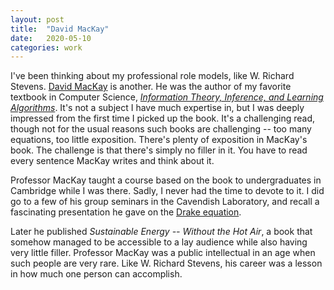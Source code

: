 ```yaml
---
layout: post
title:  "David MacKay"
date:   2020-05-10
categories: work
---
```


I've been thinking about my professional role models, like W. Richard Stevens. [David MacKay](https://en.wikipedia.org/wiki/David_J._C._MacKay) is another. He was the author of my favorite textbook in Computer Science, [_Information Theory, Inference, and Learning Algorithms_](http://www.inference.org.uk/mackay/itila/book.html). It's not a subject I have much expertise in, but I was deeply impressed from the first time I picked up the book. It's a challenging read, though not for the usual reasons such books are challenging -- too many equations, too little exposition. There's plenty of exposition in MacKay's book. The challenge is that there's simply no filler in it. You have to read every sentence MacKay writes and think about it.

Professor MacKay taught a course based on the book to undergraduates in Cambridge while I was there. Sadly, I never had the time to devote to it. I did go to a few of his group seminars in the Cavendish Laboratory, and recall a fascinating presentation he gave on the [Drake equation](https://en.wikipedia.org/wiki/Drake_equation).

Later he published _Sustainable Energy -- Without the Hot Air_, a book that somehow managed to be accessible to a lay audience while also having very little filler. Professor MacKay was a public intellectual in an age when such people are very rare. Like W. Richard Stevens, his career was a lesson in how much one person can accomplish.
